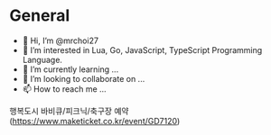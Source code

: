 # General

- 👋 Hi, I’m @mrchoi27
- 👀 I’m interested in Lua, Go, JavaScript, TypeScript Programming Language.
- 🌱 I’m currently learning ...
- 💞️ I’m looking to collaborate on ...
- 📫 How to reach me ...

행복도시 바비큐/피크닉/축구장 예약 (https://www.maketicket.co.kr/event/GD7120)

<!---
mrchoi27/mrchoi27 is a ✨ special ✨ repository because its `README.md` (this file) appears on your GitHub profile.
You can click the Preview link to take a look at your changes.
--->
